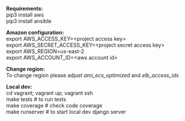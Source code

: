 
**Requirements:** \
pip3 install aws \
pip3 install ansible 

**Amazon configuration:** \
export AWS_ACCESS_KEY=\<project access key\> \
export AWS_SECRET_ACCESS_KEY=\<project secret access key\> \
export AWS_REGION=us-east-2 \
export AWS_ACCOUNT_ID=\<aws account id\>

**Change region:** \
To change region please adjust *ami_ecs_optimized* and  *elb_access_ids*

**Local dev:** \
cd vagrant; vagrant up; vagrant ssh \
make tests # to run tests \
make coverage # check code coverage \
make runserver # to start local dev django server
